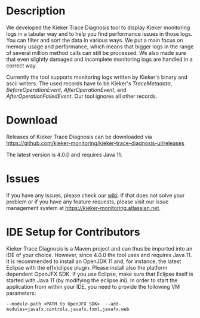 # Description

We developed the Kieker Trace Diagnosis tool to display Kieker monitoring logs in a tabular way and to help you find performance issues in those logs. You can filter and sort the data in various ways. We put a main focus on memory usage and performance, which means that bigger logs in the range of several million method calls can still be processed. We also made sure that even slightly damaged and incomplete monitoring logs are handled in a correct way.

Currently the tool supports monitoring logs written by Kieker's binary and ascii writers. The used records have to be Kieker's <i>TraceMetadata</i>, <i>BeforeOperationEvent</i>, <i>AfterOperationEvent</i>, and <i>AfterOperationFailedEvent</i>. Our tool ignores all other records.

# Download

Releases of Kieker Trace Diagnosis can be downloaded via
https://github.com/kieker-monitoring/kieker-trace-diagnosis-ui/releases

The latest version is 4.0.0 and requires Java 11. 

# Issues

If you have any issues, please check our [wiki](https://github.com/kieker-monitoring/kieker-trace-diagnosis-ui/wiki). If that does not solve your problem or if you have any feature requests, please visit our issue management system at https://kieker-monitoring.atlassian.net.

# IDE Setup for Contributors

Kieker Trace Diagnosis is a Maven project and can thus be imported into an IDE of your choice. However, since 4.0.0 the tool uses and requires Java 11. It is recommended to install an OpenJDK 11 and, for instance, the latest Eclipse with the e(fx)clipse plugin. Please install also the platform dependent OpenJFX SDK. If you use Eclipse, make sure that Eclipse itself is started with Java 11 (by modifying the eclipse.ini). In order to start the application from within your IDE, you need to provide the following VM parameters: 
```
--module-path <PATH to OpenJFX SDK>  --add-modules=javafx.controls,javafx.fxml,javafx.web
```
